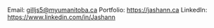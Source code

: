 Email: gilljs5@myumanitoba.ca
Portfolio: https://jashann.ca
LinkedIn: https://www.linkedin.com/in/Jashann
